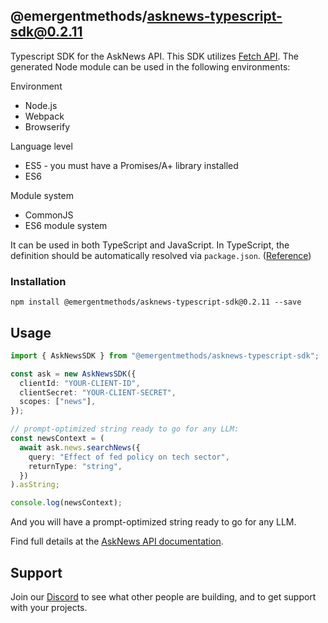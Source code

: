 ## @emergentmethods/asknews-typescript-sdk@0.2.11

Typescript SDK for the AskNews API.
This SDK utilizes [Fetch API](https://fetch.spec.whatwg.org/). The generated Node module can be used in the following environments:

Environment
* Node.js
* Webpack
* Browserify

Language level
* ES5 - you must have a Promises/A+ library installed
* ES6

Module system
* CommonJS
* ES6 module system

It can be used in both TypeScript and JavaScript. In TypeScript, the definition should be automatically resolved via `package.json`. ([Reference](http://www.typescriptlang.org/docs/handbook/typings-for-npm-packages.html))

### Installation

```
npm install @emergentmethods/asknews-typescript-sdk@0.2.11 --save
```

## Usage

```ts
import { AskNewsSDK } from "@emergentmethods/asknews-typescript-sdk";

const ask = new AskNewsSDK({
  clientId: "YOUR-CLIENT-ID",
  clientSecret: "YOUR-CLIENT-SECRET",
  scopes: ["news"],
});

// prompt-optimized string ready to go for any LLM:
const newsContext = (
  await ask.news.searchNews({
    query: "Effect of fed policy on tech sector",
    returnType: "string",
  })
).asString;

console.log(newsContext);
```

And you will have a prompt-optimized string ready to go for any LLM.

Find full details at the [AskNews API documentation](https://docs.asknews.app).

## Support

Join our [Discord](https://discord.gg/2Yw66XXEhY) to see what other people are building, and to get support with your projects.

